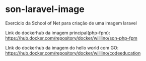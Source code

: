 # son-laravel-image
Exercício da School of Net para criação de uma imagem laravel


Link do dockerhub da imagem principal(php-fpm): https://hub.docker.com/repository/docker/willlino/son-php-fpm

LInk do dockerhub da imagem do hello world com GO: https://hub.docker.com/repository/docker/willlino/codeeducation